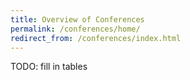 ```yaml
---
title: Overview of Conferences
permalink: /conferences/home/
redirect_from: /conferences/index.html
---
```


TODO: fill in tables